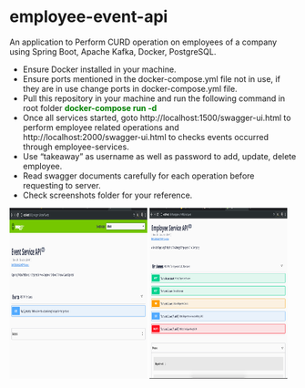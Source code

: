 # employee-event-api
An application to Perform CURD operation on employees of a company using Spring Boot, Apache Kafka, Docker, PostgreSQL.

* Ensure Docker installed in your machine.
* Ensure ports mentioned in the docker-compose.yml file not in use, if they are in use change ports in docker-compose.yml file.
* Pull this repository in your machine and run the following command in root folder <font style="color:green;"><b>docker-compose run -d</b></font>
* Once all services started, goto http://localhost:1500/swagger-ui.html to perform employee related operations and http://localhost:2000/swagger-ui.html to checks events occurred through employee-services.
* Use “takeaway” as username as well as password to add, update, delete employee.
* Read swagger documents carefully for each operation before requesting to server.
* Check screenshots folder for your reference.

<p float='left'>
    <img width="48%" height="300" src="screenshots/1.png">
    <img width="48%" height="300" src="screenshots/2.png">
</p>
